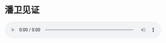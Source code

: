 # 潘卫见证

<audio style="width: 100%;" preload="false" controls controlslist="nodownload"><source src="//cdn.wechat.edu.pl/audio/mp3/old/27566.mp3" type="audio/mpeg">Your browser does not support the audio element.</audio>



